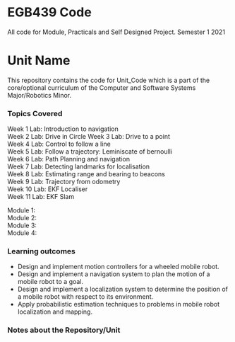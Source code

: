 # EGB439 Code
 All code for Module, Practicals and Self Designed Project. Semester 1 2021

# Unit Name
This repository contains the code for Unit_Code which is a part of the core/optional curriculum of the Computer and Software Systems Major/Robotics Minor. 

### Topics Covered 
Week 1 Lab: Introduction to navigation  
Week 2 Lab: Drive in Circle
Week 3 Lab: Drive to a point   
Week 4 Lab: Control to follow a line  
Week 5 Lab: Follow a trajectory: Leminiscate of bernoulli  
Week 6 Lab: Path Planning and navigation  
Week 7 Lab: Detecting landmarks for localisation  
Week 8 Lab: Estimating range and bearing to beacons  
Week 9 Lab: Trajectory from odometry  
Week 10 Lab: EKF Localiser  
Week 11 Lab: EKF Slam  


Module 1:  
Module 2:  
Module 3:  
Module 4:  

### Learning outcomes
- Design and implement motion controllers for a wheeled mobile robot.
- Design and implement a navigation system to plan the motion of a mobile robot to a goal.
- Design and implement a localization system to determine the position of a mobile robot with respect to its environment.
- Apply probabilistic estimation techniques to problems in mobile robot localization and mapping.


### Notes about the Repository/Unit
